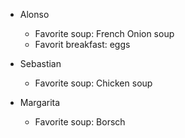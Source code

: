 - Alonso
    - Favorite soup: French Onion soup
    - Favorit breakfast: eggs

- Sebastian 
    - Favorite soup: Chicken soup

- Margarita
    - Favorite soup: Borsch
